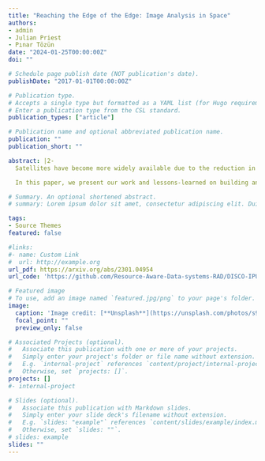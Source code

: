 ```yaml
---
title: "Reaching the Edge of the Edge: Image Analysis in Space"
authors:
- admin
- Julian Priest
- Pınar Tözün
date: "2024-01-25T00:00:00Z"
doi: ""

# Schedule page publish date (NOT publication's date).
publishDate: "2017-01-01T00:00:00Z"

# Publication type.
# Accepts a single type but formatted as a YAML list (for Hugo requirements).
# Enter a publication type from the CSL standard.
publication_types: ["article"]

# Publication name and optional abbreviated publication name.
publication: ""
publication_short: ""

abstract: |2-
  Satellites have become more widely available due to the reduction in size and cost of their components. As a result, there has been an advent of smaller organizations having the ability to deploy satellites with a variety of data-intensive applications to run on them. One popular application is image analysis to detect, for example, land, ice, clouds, etc. for Earth observation. However, the resource-constrained nature of the devices deployed in satellites creates additional challenges for this resource-intensive application.

  In this paper, we present our work and lessons-learned on building an Image Processing Unit (IPU) for a satellite. We first investigate the performance of a variety of edge devices (comparing CPU, GPU, TPU, and VPU) for deep-learning-based image processing on satellites. Our goal is to identify devices that can achieve accurate results and are flexible when workload changes while satisfying the power and latency constraints of satellites. Our results demonstrate that hardware accelerators such as ASICs and GPUs are essential for meeting the latency requirements. However, state-of-the-art edge devices with GPUs may draw too much power for deployment on a satellite. Then, we use the findings gained from the performance analysis to guide the development of the IPU module for an upcoming satellite mission. We detail how to integrate such a module into an existing satellite architecture and the software necessary to support various missions utilizing this module.

# Summary. An optional shortened abstract.
# summary: Lorem ipsum dolor sit amet, consectetur adipiscing elit. Duis posuere tellus ac convallis placerat. Proin tincidunt magna sed ex sollicitudin condimentum.

tags:
- Source Themes
featured: false

#links:
#- name: Custom Link
#  url: http://example.org
url_pdf: https://arxiv.org/abs/2301.04954
url_code: 'https://github.com/Resource-Aware-Data-systems-RAD/DISCO-IPU-Benchmark'

# Featured image
# To use, add an image named `featured.jpg/png` to your page's folder. 
image:
  caption: 'Image credit: [**Unsplash**](https://unsplash.com/photos/s9CC2SKySJM)'
  focal_point: ""
  preview_only: false

# Associated Projects (optional).
#   Associate this publication with one or more of your projects.
#   Simply enter your project's folder or file name without extension.
#   E.g. `internal-project` references `content/project/internal-project/index.md`.
#   Otherwise, set `projects: []`.
projects: []
#- internal-project

# Slides (optional).
#   Associate this publication with Markdown slides.
#   Simply enter your slide deck's filename without extension.
#   E.g. `slides: "example"` references `content/slides/example/index.md`.
#   Otherwise, set `slides: ""`.
# slides: example
slides: ""
---
```

